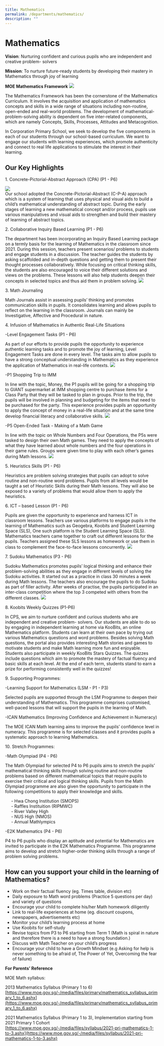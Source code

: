 ```yaml
---
title: Mathematics
permalink: /departments/mathematics/
description: ""
---
```

Mathematics
===========

  
**Vision**: Nurturing confident and curious pupils who are independent and creative problem- solvers

**Mission**: To nurture future-ready students by developing their mastery in Mathematics through joy of learning

**MOE Mathematics Framework**
![](/images/Math%20Framework.png)

The Mathematics Framework has been the cornerstone of the Mathematics Curriculum. It involves the acquisition and application of mathematics concepts and skills in a wide range of situations including non-routine, open-ended and real-world problems. The development of mathematical- problem-solving ability is dependent on five inter-related components, which are namely Concepts, Skills, Processes, Attitudes and Metacognition.

In Corporation Primary School, we seek to develop the five components in each of our students through our school-based curriculum. We want to engage our students with learning experiences, which promote authenticity and connect to real life applications to stimulate the interest in their learning.  


**Our Key Highlights** 
-----------------------

1\. Concrete-Pictorial-Abstract Approach (CPA) (P1 - P6)

![](/images/Math%202023a.jpg)  
Our school adopted the Concrete-Pictorial-Abstract (C-P-A) approach which is a system of learning that uses physical and visual aids to build a child’s mathematical understanding of abstract topic. During the early stages of learning a new mathematical concept and/or process, pupils use various manipulatives and visual aids to strengthen and build their mastery of learning of abstract topics. 

  
2\. Collaborative Inquiry Based Learning  (P1 - P6)

The department has been incorporating an Inquiry Based Learning package on a termly basis for the learning of Mathematics in the classroom since 2021. During this session, teachers present scenarios/ problems to students and engage students in a discussion. The teacher guides the students by asking scaffolded and in-depth questions and getting them to present their thought processes collaboratively.  While focusing on critical thinking skills, the students are also encouraged to voice their different solutions and views on the problems. These lessons will also help students deepen their concepts in selected topics and thus aid them in problem solving.
![](/images/Math%202023b.jpg)




3\. Math Journaling

Math Journals assist in assessing pupils’ thinking and promotes communication skills in pupils. It consolidates learning and allows pupils to reflect on the learning in the classroom. Journals can mainly be Investigative, Affective and Procedural in nature.

  

4\. Infusion of Mathematics in Authentic Real-Life Situations

-Level Engagement Tasks  (P1 - P6)

As part of our efforts to provide pupils the opportunity to experience authentic learning tasks and to promote the joy of learning, Level Engagement Tasks are done in every level. The tasks aim to allow pupils to have a strong conceptual understanding in Mathematics as they experience the application of Mathematics in real-life contexts.
![](/images/Math%202023c.jpg)

-P1 Shopping Trip to IMM 

In line with the topic, Money, the P1 pupils will be going for a shopping trip to GIANT supermarket at IMM shopping centre to purchase items for a Class Party that they will be tasked to plan in groups. Prior to the trip, the pupils will be involved in planning and budgeting for the items that need to be purchased for the party. This experience provides pupils an opportunity to apply the concept of money in a real-life situation and at the same time develop financial literacy and collaborative skills.
![](/images/Math%202023d.jpg)

-P5 Open-Ended Task - Making of a Math Game

In line with the topic on Whole Numbers and Four Operations, the P5s were tasked to design their own Math games. They need to apply the concepts of what they have learned about whole numbers and the four operations in their game rules. Groups were given time to play with each other’s games during Math lessons.
![](/images/Math%202023e.jpg)



5\. Heuristics Skills (P1 - P6)

Heuristics are problem solving strategies that pupils can adopt to solve routine and non-routine word problems. Pupils from all levels would be taught a set of Heuristic Skills during their Math lessons. They will also be exposed to a variety of problems that would allow them to apply the heuristics.



6\. ICT – based Lesson (P1 - P6) 

Pupils are given the opportunity to experience and harness ICT in classroom lessons. Teachers use various platforms to engage pupils in the learning of Mathematics such as Geogebra, Koobits and Student Learning Space (SLS), One such platform is the Student Learning Space (SLS). Mathematics teachers came together to craft out different lessons for the pupils. Teachers assigned these SLS lessons as homework or use them in class to complement the face-to-face lessons concurrently.
![](/images/Math%202023f.jpg)



7\. Sudoku Mathematics (P3 - P6)

Sudoku Mathematics promotes pupils’ logical thinking and enhance their problem-solving abilities as they engage in different levels of solving the Sudoku activities. It started out as a practice in class 30 minutes a week during Math lessons. The teachers also encourage the pupils to do Sudoku as part of filler activity. After weeks of practise, the pupils participated in an inter-class competition where the top 3 competed with  others from the different classes. 
![](/images/Math%202023g.jpg)



8\. Koobits Weekly Quizzes (P1-P6)

In CPS, we aim to nurture confident and curious students who are independent and creative problem- solvers. Our students are able to do so by engaging in independent learning at home via KooBits, an online Mathematics platform.  Students can learn at their own pace by trying out various Mathematics questions and word problems. Besides solving Math questions, the portal also provides interesting Math stories and games to motivate students and make Math learning more fun and enjoyable. Students also participate in weekly KooBits Stars Quizzes. The quizzes include questions which aim to promote the mastery of factual fluency and basic skills at each level. At the end of each term, students stand to earn a prize for performing consistently well in the quizzes!

  
9\. Supporting Programmes: 

-Learning Support for Mathematics (LSM - P1 - P3)

Selected pupils are supported through the LSM Programme to deepen their understanding of Mathematics. This programme comprises customised, well-paced lessons that will support the pupils in the learning of Math.

-ICAN Mathematics (Improving Confidence and Achievement in Numeracy)

The MOE ICAN Math learning aims to improve the pupils’ confidence level in numeracy. This programme is for selected classes and it provides pupils a systematic approach to learning Mathematics.

  

10\. Stretch Programmes:

-Math Olympiad (P4 - P6)

The Math Olympiad for selected P4 to P6 pupils aims to stretch the pupils’ mathematical thinking skills through solving routine and non-routine problems based on different mathematical topics that require pupils to exercise their critical and logical thinking skills. Pupils from the Math Olympiad programme are also given the opportunity to participate in the following competitions to apply their knowledge and skills.

     - Hwa Chong Institution (SMOPS)  
     - Raffles Instituition (RIPMWC)  
     - River Valley High   
     - NUS High (NMOS)  
     - Annual Mathlympics 

-E2K Mathematics (P4 - P6)

P4 to P6 pupils who display an aptitude and potential for Mathematics are invited to participate in the E2K Mathematics Programme. This programme aims to develop and stretch higher-order thinking skills through a range of problem solving problems. 


**How can you support your child in the learning of Mathematics?** 
-----------------------



* Work on their factual fluency (eg. Times table, division etc)
* Daily exposure to Math word problems (Practice 5 questions per day) and variety of questions
* Encourage your child to complete his/her Math homework diligently 
* Link to real-life experiences at home (eg. discount coupons, newspapers, advertisements etc)
* Monitor your child’s learning process at home 
* Use Koobits for self-study
* Revise topics from P3 to P6 starting from Term 1 (Math is spiral in nature and therefore there is a need to have a strong foundation.)
* Discuss with Math Teacher on your child’s progress
* Encourage your child to have a Growth Mindset (e.g Asking for help is never something to be afraid of, The Power of Yet, Overcoming the fear of failure)



**For Parents’ Reference**

MOE Math syllabus: 

2013 Mathematics Syllabus (Primary 1 to 6)
[https://www.moe.gov.sg/-/media/files/primary/mathematics_syllabus_primary_1_to_6.ashx](https://www.moe.gov.sg/-/media/files/primary/mathematics_syllabus_primary_1_to_6.ashx)


2021 Mathematics Syllabus (Primary 1 to 3), Implementation starting from 2021 Primary 1 Cohort
[https://www.moe.gov.sg/-/media/files/syllabus/2021-pri-mathematics-1-to-3.ashx](https://www.moe.gov.sg/-/media/files/syllabus/2021-pri-mathematics-1-to-3.ashx)

